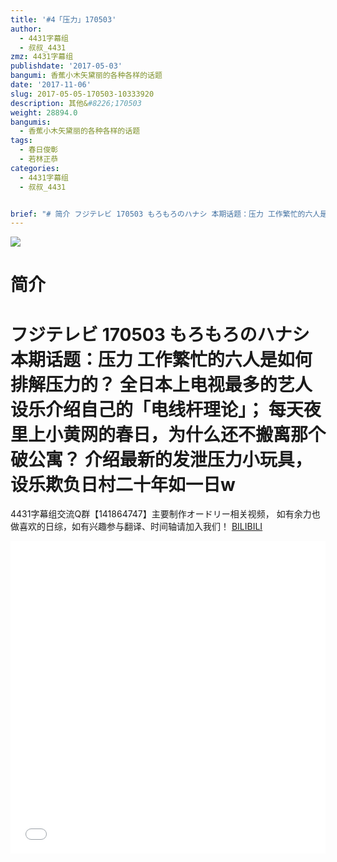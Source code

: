 ```yaml
---
title: '#4「压力」170503'
author:
  - 4431字幕组
  - 叔叔_4431
zmz: 4431字幕组
publishdate: '2017-05-03'
bangumi: 香蕉小木矢黛丽的各种各样的话题
date: '2017-11-06'
slug: 2017-05-05-170503-10333920
description: 其他&#8226;170503
weight: 28894.0
bangumis:
  - 香蕉小木矢黛丽的各种各样的话题
tags:
  - 春日俊彰
  - 若林正恭
categories:
  - 4431字幕组
  - 叔叔_4431


brief: "# 简介 フジテレビ 170503 もろもろのハナシ 本期话题：压力 工作繁忙的六人是如何排解压力的？ 全日本上电视最多的艺人设乐介绍自己的「电线杆理论」； 每天夜里上小黄网的春日，为什么还不搬离那个破公寓？ 介绍最新的发泄压力小玩具，设乐欺负日村二十年如一日w ====================== 4431字幕组交流Q群【141864747】主要制作オードリー相关视频， 如有余力也做喜欢的日综，如有兴趣参与翻译、时间轴请加入我们！"
---
```

![](https://i.imgur.com/4hskZQo.png)
# 简介  
フジテレビ 170503 もろもろのハナシ
本期话题：压力
工作繁忙的六人是如何排解压力的？
全日本上电视最多的艺人设乐介绍自己的「电线杆理论」；
每天夜里上小黄网的春日，为什么还不搬离那个破公寓？
介绍最新的发泄压力小玩具，设乐欺负日村二十年如一日w
======================
4431字幕组交流Q群【141864747】主要制作オードリー相关视频，
如有余力也做喜欢的日综，如有兴趣参与翻译、时间轴请加入我们！
  [BILIBILI](https://www.bilibili.com/video/av10333920/)

  <iframe src="//www.bilibili.com/blackboard/player.html?aid=10333920" width="100%" height="500" frameborder="0" allowfullscreen="allowfullscreen"></iframe>

